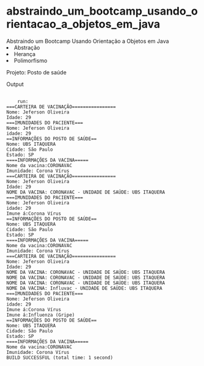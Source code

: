 # abstraindo_um_bootcamp_usando_orientacao_a_objetos_em_java
<div>
Abstraindo um Bootcamp Usando Orientação a Objetos em Java
<li>Abstração</li>
<li>Herança</li>
<li>Polimorfismo</li>
<p>Projeto: Posto de saúde</p>
<p>Output</p>
<pre>
  <code>
    run:
===CARTEIRA DE VACINAÇÃO================
Nome: Jeferson Oliveira
Idade: 29
===IMUNIDADES DO PACIENTE===
Nome: Jeferson Oliveira
idade: 29
==INFORMAÇÕES DO POSTO DE SAÚDE==
Nome: UBS ITAQUERA
Cidade: São Paulo
Estado: SP
====INFORMAÇÕES DA VACINA=====
Nome da vacina:CORONAVAC
Imunidade: Corona Vírus
===CARTEIRA DE VACINAÇÃO================
Nome: Jeferson Oliveira
Idade: 29
NOME DA VACINA: CORONAVAC - UNIDADE DE SAÚDE: UBS ITAQUERA
===IMUNIDADES DO PACIENTE===
Nome: Jeferson Oliveira
idade: 29
Imune á:Corona Vírus
==INFORMAÇÕES DO POSTO DE SAÚDE==
Nome: UBS ITAQUERA
Cidade: São Paulo
Estado: SP
====INFORMAÇÕES DA VACINA=====
Nome da vacina:CORONAVAC
Imunidade: Corona Vírus
===CARTEIRA DE VACINAÇÃO================
Nome: Jeferson Oliveira
Idade: 29
NOME DA VACINA: CORONAVAC - UNIDADE DE SAÚDE: UBS ITAQUERA
NOME DA VACINA: CORONAVAC - UNIDADE DE SAÚDE: UBS ITAQUERA
NOME DA VACINA: CORONAVAC - UNIDADE DE SAÚDE: UBS ITAQUERA
NOME DA VACINA: Influvac - UNIDADE DE SAÚDE: UBS ITAQUERA
===IMUNIDADES DO PACIENTE===
Nome: Jeferson Oliveira
idade: 29
Imune á:Corona Vírus
Imune á:Influenza (Gripe)
==INFORMAÇÕES DO POSTO DE SAÚDE==
Nome: UBS ITAQUERA
Cidade: São Paulo
Estado: SP
====INFORMAÇÕES DA VACINA=====
Nome da vacina:CORONAVAC
Imunidade: Corona Vírus
BUILD SUCCESSFUL (total time: 1 second)

  </code>
</pre>
</div> 
